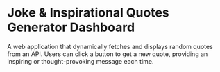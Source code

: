 # Joke & Inspirational Quotes Generator Dashboard

A web application that dynamically fetches and displays random quotes from an API. Users can click a button to get a new quote, providing an inspiring or thought-provoking message each time.